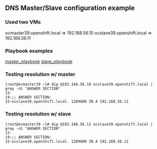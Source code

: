 ## DNS Master/Slave configuration example

### Used two VMs

ocmaster39.openshift.local => 192.168.56.10
ocslave39.openshift.local => 192.168.56.11

### Playbook examples

[master_playbook](./master.yml)
[slave_playbook](./slave.yml)

### Testing resolution w/ master

```
[root@ocmaster39 ~]# dig @192.168.56.10 ocslave39.openshift.local | grep -n1 "ANSWER SECTION"
13-
14:;; ANSWER SECTION:
15-ocslave39.openshift.local. 1209600 IN A 192.168.56.11
```

### Testing resolution w/ slave

```
[root@ocmaster39 ~]# dig @192.168.56.11 ocslave39.openshift.local | grep -n1 "ANSWER SECTION"
13-
14:;; ANSWER SECTION:
15-ocslave39.openshift.local. 1209600 IN A 192.168.56.11
```
